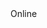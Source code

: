 
<text>
<slice color="#1CA4FF" size="30">Online</slice>
</text>

<group>
<page visible="[ -e $MODULE_PATH/jd-cli-111 ] &amp;&amp; echo 0 || echo 1"
config-sh="curl -Ls https://github.com/kakathic/Tool-Tool/raw/master/Module/jd-cli-111.zip2 -o $TMPDIR/modun.zip; unzip -oq $TMPDIR/modun.zip -d $START_DIR/data/module; sh $START_DIR/data/shell/modun.sh"
title="Download"
desc="Java jd-cli decompiler tool">
</page>
</group>

<group>
<page visible="[ -e $MODULE_PATH/cfr-111 ] &amp;&amp; echo 0 || echo 1"
config-sh="curl -Ls https://github.com/kakathic/Tool-Tool/raw/master/Module/cfr-111.zip2 -o $TMPDIR/modun.zip; unzip -oq $TMPDIR/modun.zip -d $START_DIR/data/module; sh $START_DIR/data/shell/modun.sh"
title="Download"
desc="Java cfr decompiler tool">
</page>
</group>
